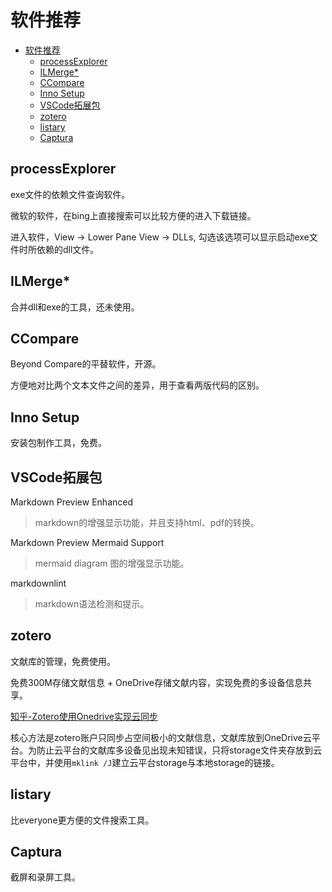 # 软件推荐

<!-- @import "[TOC]" {cmd="toc" depthFrom=1 depthTo=6 orderedList=false} -->

<!-- code_chunk_output -->

- [软件推荐](#软件推荐)
  - [processExplorer](#processexplorer)
  - [ILMerge*](#ilmerge)
  - [CCompare](#ccompare)
  - [Inno Setup](#inno-setup)
  - [VSCode拓展包](#vscode拓展包)
  - [zotero](#zotero)
  - [listary](#listary)
  - [Captura](#captura)

<!-- /code_chunk_output -->

## processExplorer

exe文件的依赖文件查询软件。

微软的软件，在bing上直接搜索可以比较方便的进入下载链接。

进入软件，View -> Lower Pane View -> DLLs, 勾选该选项可以显示启动exe文件时所依赖的dll文件。

## ILMerge*

合并dll和exe的工具，还未使用。

## CCompare

Beyond Compare的平替软件，开源。

方便地对比两个文本文件之间的差异，用于查看两版代码的区别。

## Inno Setup

安装包制作工具，免费。

## VSCode拓展包

Markdown Preview Enhanced
>markdown的增强显示功能，并且支持html、pdf的转换。

Markdown Preview Mermaid Support
>mermaid diagram 图的增强显示功能。

markdownlint
>markdown语法检测和提示。

## zotero

文献库的管理，免费使用。

免费300M存储文献信息 + OneDrive存储文献内容，实现免费的多设备信息共享。

[知乎-Zotero使用Onedrive实现云同步](https://zhuanlan.zhihu.com/p/408027026)

核心方法是zotero账户只同步占空间极小的文献信息，文献库放到OneDrive云平台。为防止云平台的文献库多设备见出现未知错误，只将storage文件夹存放到云平台中，并使用`mklink /J`建立云平台storage与本地storage的链接。

## listary

比everyone更方便的文件搜索工具。

## Captura

截屏和录屏工具。
